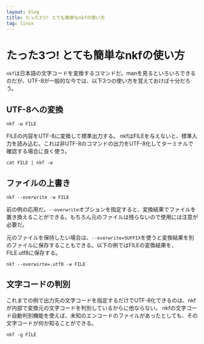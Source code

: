 ```yaml
---
layout: blog
title: たった3つ! とても簡単なnkfの使い方
tag: linux
---
```


# たった3つ! とても簡単なnkfの使い方

`nkf`は日本語の文字コードを変換するコマンドだ。manを見るといろいろできるのだが、UTF-8が一般的な今では、以下3つの使い方を覚えておけば十分だろう。

## UTF-8への変換

    nkf -w FILE

FILEの内容をUTF-8に変換して標準出力する。
nkfはFILEを与えないと、標準入力を読み込む。これは非UTF-8のコマンドの出力をUTF-8化してターミナルで確認する場合に良く使う。

    cat FILE | nkf -w

## ファイルの上書き

    nkf --overwrite -w FILE

前の例の応用だ。`--overwrite`オプションを指定すると、変換結果でファイルを置き換えることができる。もちろん元のファイルは残らないので使用には注意が必要だ。

元のファイルを保持したい場合は、`--overwrite=SUFFIX`を使うと変換結果を別のファイルに保存することもできる。以下の例ではFILEの変換結果を、FILE.utf8に保存する。

    nkf --overwirte=.utf8 -w FILE

## 文字コードの判別

これまでの例で出力先の文字コードを指定するだけでUTF-8化できるのは、nkfが内部で変換元の文字コードを判別しているからに他ならない。
nkfの文字コード自動判別機能を使えば、未知のエンコードのファイルがあったとしても、その文字コードが何か知ることができる。

    nkf -g FILE
